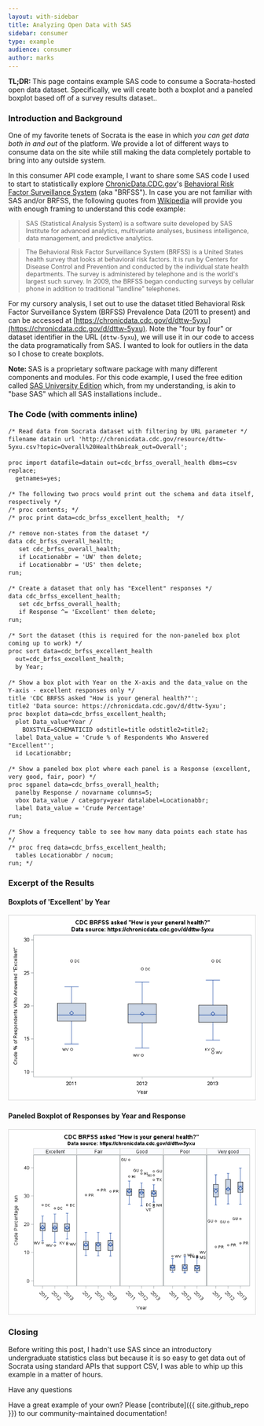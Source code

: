 ```yaml
---
layout: with-sidebar
title: Analyzing Open Data with SAS
sidebar: consumer
type: example
audience: consumer
author: marks
---
```


<div class="alert alert-info">
  <strong>TL;DR: </strong>This page contains example SAS code to consume a Socrata-hosted open data dataset. Specifically, we will create both a boxplot and a paneled boxplot based off of a survey results dataset.</a>.
</div>

### Introduction and Background
One of my favorite tenets of Socrata is the ease in which _you can get data both in and out_ of the platform. We provide a lot of different ways to consume data on the site while still making the data completely portable to bring into any outside system. 

In this consumer API code example, I want to share some SAS code I used to start to statistically explore [ChronicData.CDC.gov](https://chronicdata.cdc.gov)'s [Behavioral Risk Factor Surveillance System](http://www.cdc.gov/brfss/about/index.htm) (aka "BRFSS"). In case you are not familiar with SAS and/or BRFSS, the following quotes from [Wikipedia](https://en.wikipedia.org) will provide you with enough framing to understand this code example:

<blockquote style="font-size: 90%">SAS (Statistical Analysis System) is a software suite developed by SAS Institute for advanced analytics, multivariate analyses, business intelligence, data management, and predictive analytics.</blockquote>

<blockquote style="font-size: 90%">The Behavioral Risk Factor Surveillance System (BRFSS) is a United States health survey that looks at behavioral risk factors. It is run by Centers for Disease Control and Prevention and conducted by the individual state health departments. The survey is administered by telephone and is the world's largest such survey. In 2009, the BRFSS began conducting surveys by cellular phone in addition to traditional "landline" telephones.</blockquote>

For my cursory analysis, I set out to use the dataset titled Behavioral Risk Factor Surveillance System (BRFSS) Prevalence Data (2011 to present) and can be accessed at [https://chronicdata.cdc.gov/d/dttw-5yxu](https://chronicdata.cdc.gov/d/dttw-5yxu). Note the "four by four" or dataset identifier in the URL (`dttw-5yxu`), we will use it in our code to access the data programatically from SAS. I wanted to look for outliers in the data so I chose to create boxplots.

<div class="alert alert-info">
  <strong>Note: </strong>SAS is a proprietary software package with many different components and modules. For this code example, I used the free edition called <a href="http://www.sas.com/en_us/software/university-edition.html" target="blank">SAS University Edition</a> which, from my understanding, is akin to "base SAS" which all SAS installations include.</a>.
</div>

### The Code (with comments inline)

    /* Read data from Socrata dataset with filtering by URL parameter */
    filename datain url 'http://chronicdata.cdc.gov/resource/dttw-5yxu.csv?topic=Overall%20Health&break_out=Overall';

    proc import datafile=datain out=cdc_brfss_overall_health dbms=csv replace;
      getnames=yes;

    /* The following two procs would print out the schema and data itself, respectively */
    /* proc contents; */
    /* proc print data=cdc_brfss_excellent_health;  */

    /* remove non-states from the dataset */
    data cdc_brfss_overall_health;
       set cdc_brfss_overall_health;
       if Locationabbr = 'UW' then delete;
       if Locationabbr = 'US' then delete;
    run;

    /* Create a dataset that only has "Excellent" responses */
    data cdc_brfss_excellent_health;
       set cdc_brfss_overall_health;
       if Response ^= 'Excellent' then delete;
    run;

    /* Sort the dataset (this is required for the non-paneled box plot coming up to work) */
    proc sort data=cdc_brfss_excellent_health
      out=cdc_brfss_excellent_health;
      by Year;
      
    /* Show a box plot with Year on the X-axis and the data_value on the Y-axis - excellent responses only */
    title 'CDC BRFSS asked "How is your general health?"';
    title2 'Data source: https://chronicdata.cdc.gov/d/dttw-5yxu';
    proc boxplot data=cdc_brfss_excellent_health;
      plot Data_value*Year / 
        BOXSTYLE=SCHEMATICID odstitle=title odstitle2=title2;
      label Data_value = 'Crude % of Respondents Who Answered "Excellent"';
      id Locationabbr;

    /* Show a paneled box plot where each panel is a Response (excellent, very good, fair, poor) */
    proc sgpanel data=cdc_brfss_overall_health;
      panelby Response / novarname columns=5; 
      vbox Data_value / category=year datalabel=Locationabbr;
      label Data_value = 'Crude Percentage' 
    run;
              
    /* Show a frequency table to see how many data points each state has */
    /* proc freq data=cdc_brfss_excellent_health;
      tables Locationabbr / nocum;
    run; */

### Excerpt of the Results

#### Boxplots of 'Excellent' by Year 

  ![Code result: box plot of responses to 'Excellent' by year](/img/analyzing-open-data-with-sas_screenshot1.png)

#### Paneled Boxplot of Responses by Year and Response

  ![Code result: paneled box plots](/img/analyzing-open-data-with-sas_screenshot2.png)


### Closing

Before writing this post, I hadn't use SAS since an introductory undergraduate statistics class but because it is so easy to get data out of Socrata using standard APIs that support CSV, I was able to whip up this example in a matter of hours.

Have any questions 

Have a great example of your own? Please [contribute]({{ site.github_repo }}) to our community-maintained documentation!
